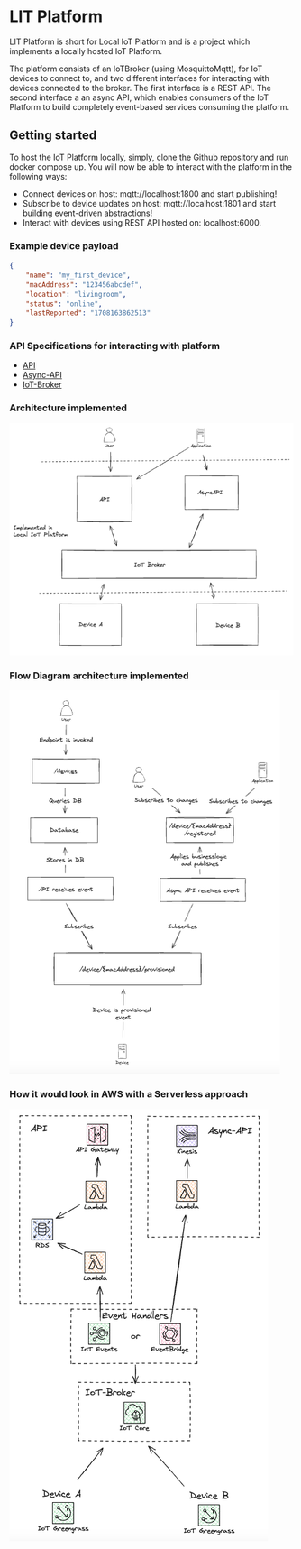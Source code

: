 # LIT Platform

LIT Platform is short for Local IoT Platform and is a project which implements a locally hosted IoT Platform.

The platform consists of an IoTBroker (using MosquittoMqtt), for IoT devices to connect to, and two different interfaces for interacting with devices connected to the broker. The first interface is a REST API. The second interface a an async API, which enables consumers of the IoT Platform to build completely event-based services consuming the platform.

## Getting started

To host the IoT Platform locally, simply, clone the Github repository and run docker compose up. You will now be able to interact with the platform in the following ways:

- Connect devices on host: mqtt://localhost:1800 and start publishing!
- Subscribe to device updates on host: mqtt://localhost:1801 and start building event-driven abstractions!
- Interact with devices using REST API hosted on: localhost:6000.

### Example device payload

```json
{
    "name": "my_first_device",
    "macAddress": "123456abcdef",
    "location": "livingroom",
    "status": "online",
    "lastReported": "1708163862513"
}
```

### API Specifications for interacting with platform

- [API](./api/api.yml)
- [Async-API](./async_api/async_api.yml)
- [IoT-Broker](./iot_broker/iot_broker.yml)

### Architecture implemented

![Implemented Architecture diagram](./implemented_architecture.png)

### Flow Diagram architecture implemented

![Flow Diagram Architecture implemented](flow_diagram_implemented_architecture.png)

### How it would look in AWS with a Serverless approach

![Cloud Arch Serverless Approach](aws_cloud_approach.png)
